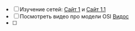 - [ ] Изучение сетей: [Сайт 1](https://netacad.sadlab.su/legacy/ITE/7.01/ru/#5) и [Сайт 1.1](https://netacad.sadlab.su/legacy/ITE/7.01/ru/#6)
- [ ] Посмотреть видео про модели OSI [Видос](https://youtu.be/HzcFL-I-Uv4?si=dcW3pWxYfzhWJvnR)
- [ ] 